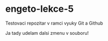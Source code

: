 # engeto-lekce-5
Testovaci repozitar v ramci vyuky Git a Github

Ja tady udelam dalsi zmenu v souboru!


